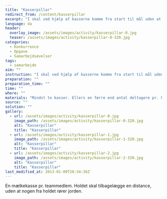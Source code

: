 ```yaml
---
title: "Kasserpillar"
redirect_from: /content/kasserpillar
excerpt: "I skal ved hjælp af kasserne komme fra start til mål uden at røre jorden. I har et antal kasser alt efter hvor mange I er. I skal mindst have to kasser. Ellers har I en kasse færre end I har deltagere. Dvs. hvis I er 4 i gruppen, kan I bruge 3 kasser. Opgaven er løst, når i er kommet fra start til mål, og I har lagt kasserne på plads igen."
language: da
header:
  overlay_image: /assets/images/activity/kasserpillar-0.jpg
  teaser: /assets/images/activity/kasserpillar-0-320.jpg
categories:
  - Konkurrence
  - Opgave
  - Samarbejdsøvelser
tags:
  - samarbejde
aim: ""
instruction: "I skal ved hjælp af kasserne komme fra start til mål uden at røre jorden. I har et antal kasser alt efter hvor mange I er. I skal mindst have to kasser. Ellers har I en kasse færre end I har deltagere. Dvs. hvis I er 4 i gruppen, kan I bruge 3 kasser. Opgaven er løst, når i er kommet fra start til mål, og I har lagt kasserne på plads igen."
preparation: ""
preparation_time: ""
time: ""
where: ""
materials: "Mindst to kasser. Ellers en færre end antal deltagere pr. hold."
source: ""
solution: ""
gallery:
  - url: /assets/images/activity/kasserpillar-0.jpg
    image_path: /assets/images/activity/kasserpillar-0-320.jpg
    alt: "Kasserpillar"
    title: "Kasserpillar"
  - url: /assets/images/activity/kasserpillar-1.jpg
    image_path: /assets/images/activity/kasserpillar-1-320.jpg
    alt: "Kasserpillar"
    title: "Kasserpillar"
  - url: /assets/images/activity/kasserpillar-2.jpg
    image_path: /assets/images/activity/kasserpillar-2-320.jpg
    alt: "Kasserpillar"
    title: "Kasserpillar"
last_modified_at: 2013-01-09T20:34:36Z
---
```

En mælkekasse pr. teammedlem. Holdet skal tilbagelægge en distance, uden at nogen fra holdet rører jorden.
